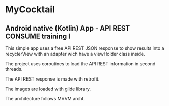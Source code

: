 # MyCocktail
Android native (Kotlin) App - API REST CONSUME training I
---
This simple app uses a free API REST JSON response to show results into a recyclerView with an adapter wich have a viewHolder class inside. 

The project uses coroutines to load the API REST information in second threads. 

The API REST response is made with retrofit.

The images are loaded with glide library.

The architecture follows MVVM archt.
